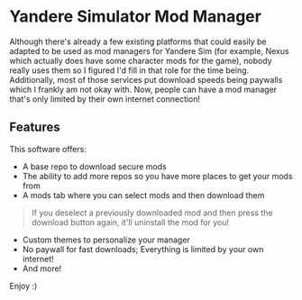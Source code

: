 # Yandere Simulator Mod Manager

Although there's already a few existing platforms that could easily be adapted to be used as mod managers for Yandere Sim (for example, Nexus which actually does have some character mods for the game), nobody really uses them so I figured I'd fill in that role for the time being.
Additionally, most of those services put download speeds being paywalls which I frankly am not okay with. Now, people can have a mod manager that's only limited by their own internet connection!

## Features

This software offers:
- A base repo to download secure mods
- The ability to add more repos so you have more places to get your mods from
- A mods tab where you can select mods and then download them

> If you deselect a previously downloaded mod and then press the download button again, it'll uninstall the mod for you!

- Custom themes to personalize your manager
- No paywall for fast downloads; Everything is limited by your own internet!
- And more!

Enjoy :)
